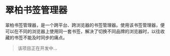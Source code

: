 # 翠柏书签管理器

翠柏书签管理器，是一个跨平台、跨浏览器的书签管理器。使用该书签管理器，便可以在不同的浏览器上使用同一套书签，解决了切换不同品牌的浏览器时，以往收藏的书签不能及时同步的痛点。

> 该项目正在开发中...